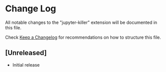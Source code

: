 # Change Log

All notable changes to the "jupyter-killer" extension will be documented in this file.

Check [Keep a Changelog](http://keepachangelog.com/) for recommendations on how to structure this file.

## [Unreleased]

- Initial release